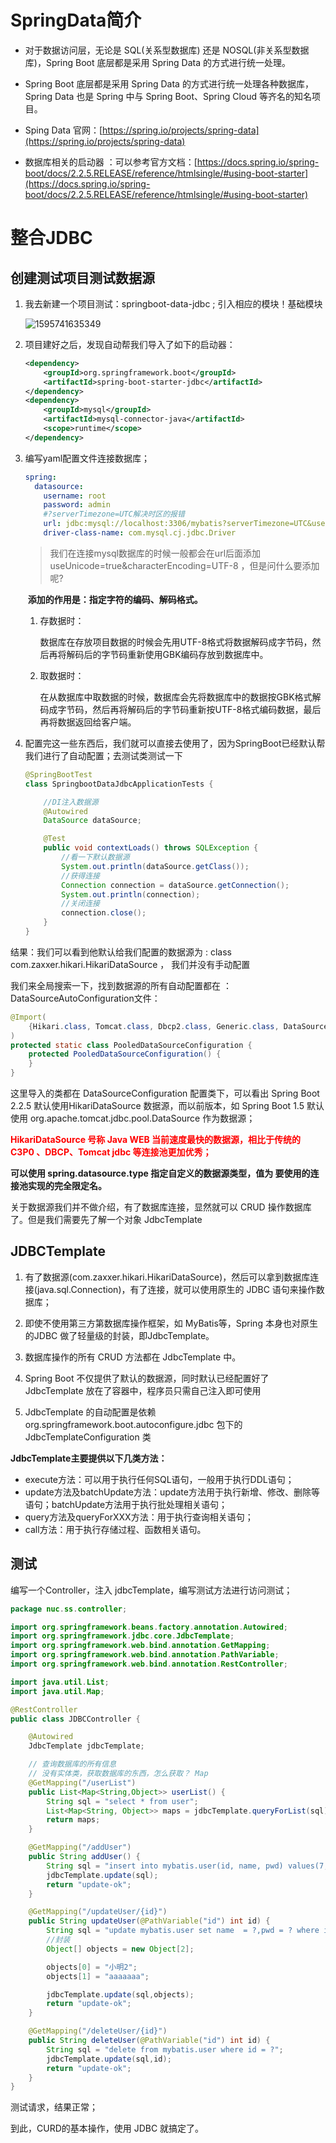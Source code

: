 # SpringData简介

- 对于数据访问层，无论是 SQL(关系型数据库) 还是 NOSQL(非关系型数据库)，Spring Boot 底层都是采用 Spring Data 的方式进行统一处理。

- Spring Boot 底层都是采用 Spring Data 的方式进行统一处理各种数据库，Spring Data 也是 Spring 中与 Spring Boot、Spring Cloud 等齐名的知名项目。

- Sping Data 官网：[https://spring.io/projects/spring-data](https://spring.io/projects/spring-data)

- 数据库相关的启动器 ：可以参考官方文档：[https://docs.spring.io/spring-boot/docs/2.2.5.RELEASE/reference/htmlsingle/#using-boot-starter](https://docs.spring.io/spring-boot/docs/2.2.5.RELEASE/reference/htmlsingle/#using-boot-starter)



# 整合JDBC

## 创建测试项目测试数据源

1. 我去新建一个项目测试：springboot-data-jdbc ; 引入相应的模块！基础模块

   ![1595741635349](SpringBoot07：整合JDBC.assets/1595741635349.png)

2. 项目建好之后，发现自动帮我们导入了如下的启动器：

   ```xml
   <dependency>
       <groupId>org.springframework.boot</groupId>
       <artifactId>spring-boot-starter-jdbc</artifactId>
   </dependency>
   <dependency>
       <groupId>mysql</groupId>
       <artifactId>mysql-connector-java</artifactId>
       <scope>runtime</scope>
   </dependency>
   ```

3. 编写yaml配置文件连接数据库；

   ```yaml
   spring:
     datasource:
       username: root
       password: admin
       #?serverTimezone=UTC解决时区的报错
       url: jdbc:mysql://localhost:3306/mybatis?serverTimezone=UTC&useUnicode=true&characterEncoding=utf-8
       driver-class-name: com.mysql.cj.jdbc.Driver
   ```

   > 我们在连接mysql数据库的时候一般都会在url后面添加useUnicode=true&characterEncoding=UTF-8 ，但是问什么要添加呢?

   ​		**添加的作用是：指定字符的编码、解码格式。**

   1. 存数据时：

      数据库在存放项目数据的时候会先用UTF-8格式将数据解码成字节码，然后再将解码后的字节码重新使用GBK编码存放到数据库中。

   2. 取数据时：

      在从数据库中取数据的时候，数据库会先将数据库中的数据按GBK格式解码成字节码，然后再将解码后的字节码重新按UTF-8格式编码数据，最后再将数据返回给客户端。

      

4. 配置完这一些东西后，我们就可以直接去使用了，因为SpringBoot已经默认帮我们进行了自动配置；去测试类测试一下

   ```java
   @SpringBootTest
   class SpringbootDataJdbcApplicationTests {
   
       //DI注入数据源
       @Autowired
       DataSource dataSource;
   
       @Test
       public void contextLoads() throws SQLException {
           //看一下默认数据源
           System.out.println(dataSource.getClass());
           //获得连接
           Connection connection = dataSource.getConnection();
           System.out.println(connection);
           //关闭连接
           connection.close();
       }
   }
   ```

   

结果：我们可以看到他默认给我们配置的数据源为 : class com.zaxxer.hikari.HikariDataSource ， 我们并没有手动配置

我们来全局搜索一下，找到数据源的所有自动配置都在 ：DataSourceAutoConfiguration文件：



```java
@Import(
    {Hikari.class, Tomcat.class, Dbcp2.class, Generic.class, DataSourceJmxConfiguration.class}
)
protected static class PooledDataSourceConfiguration {
    protected PooledDataSourceConfiguration() {
    }
}
```



这里导入的类都在 DataSourceConfiguration 配置类下，可以看出 Spring Boot 2.2.5 默认使用HikariDataSource 数据源，而以前版本，如 Spring Boot 1.5 默认使用 org.apache.tomcat.jdbc.pool.DataSource 作为数据源；

**<font color=red>HikariDataSource 号称 Java WEB 当前速度最快的数据源，相比于传统的 C3P0 、DBCP、Tomcat jdbc 等连接池更加优秀；</font>**

**可以使用 spring.datasource.type 指定自定义的数据源类型，值为 要使用的连接池实现的完全限定名。**



关于数据源我们并不做介绍，有了数据库连接，显然就可以 CRUD 操作数据库了。但是我们需要先了解一个对象 JdbcTemplate

## JDBCTemplate

1. 有了数据源(com.zaxxer.hikari.HikariDataSource)，然后可以拿到数据库连接(java.sql.Connection)，有了连接，就可以使用原生的 JDBC 语句来操作数据库；

2. 即使不使用第三方第数据库操作框架，如 MyBatis等，Spring 本身也对原生的JDBC 做了轻量级的封装，即JdbcTemplate。

3. 数据库操作的所有 CRUD 方法都在 JdbcTemplate 中。

4. Spring Boot 不仅提供了默认的数据源，同时默认已经配置好了 JdbcTemplate 放在了容器中，程序员只需自己注入即可使用

5. JdbcTemplate 的自动配置是依赖 org.springframework.boot.autoconfigure.jdbc 包下的 JdbcTemplateConfiguration 类

**JdbcTemplate主要提供以下几类方法：**

- execute方法：可以用于执行任何SQL语句，一般用于执行DDL语句；
- update方法及batchUpdate方法：update方法用于执行新增、修改、删除等语句；batchUpdate方法用于执行批处理相关语句；
- query方法及queryForXXX方法：用于执行查询相关语句；
- call方法：用于执行存储过程、函数相关语句。

## 测试

编写一个Controller，注入 jdbcTemplate，编写测试方法进行访问测试；

```java
package nuc.ss.controller;

import org.springframework.beans.factory.annotation.Autowired;
import org.springframework.jdbc.core.JdbcTemplate;
import org.springframework.web.bind.annotation.GetMapping;
import org.springframework.web.bind.annotation.PathVariable;
import org.springframework.web.bind.annotation.RestController;

import java.util.List;
import java.util.Map;

@RestController
public class JDBCController {

    @Autowired
    JdbcTemplate jdbcTemplate;

    // 查询数据库的所有信息
    // 没有实体类，获取数据库的东西，怎么获取？ Map
    @GetMapping("/userList")
    public List<Map<String,Object>> userList() {
        String sql = "select * from user";
        List<Map<String, Object>> maps = jdbcTemplate.queryForList(sql);
        return maps;
    }

    @GetMapping("/addUser")
    public String addUser() {
        String sql = "insert into mybatis.user(id, name, pwd) values(7,'小明','123456')";
        jdbcTemplate.update(sql);
        return "update-ok";
    }

    @GetMapping("/updateUser/{id}")
    public String updateUser(@PathVariable("id") int id) {
        String sql = "update mybatis.user set name  = ?,pwd = ? where id = " + id;
        //封装
        Object[] objects = new Object[2];

        objects[0] = "小明2";
        objects[1] = "aaaaaaa";

        jdbcTemplate.update(sql,objects);
        return "update-ok";
    }

    @GetMapping("/deleteUser/{id}")
    public String deleteUser(@PathVariable("id") int id) {
        String sql = "delete from mybatis.user where id = ?";
        jdbcTemplate.update(sql,id);
        return "update-ok";
    }
}

```

测试请求，结果正常；

到此，CURD的基本操作，使用 JDBC 就搞定了。


